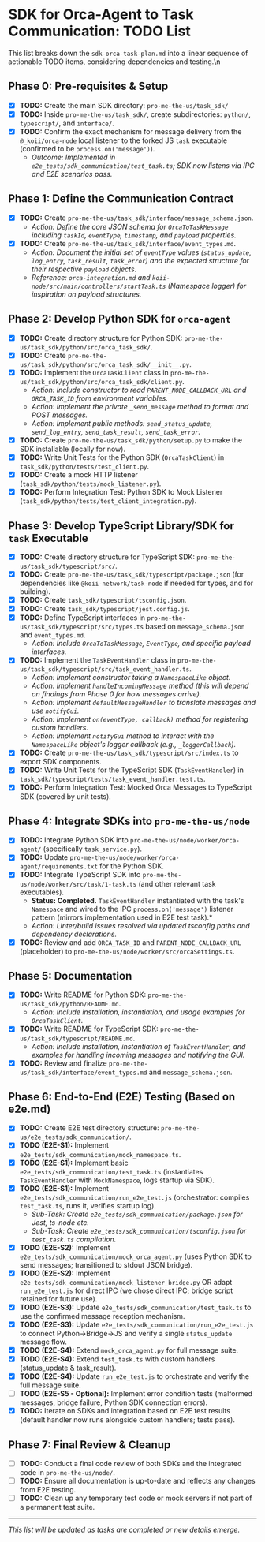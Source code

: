# SDK for Orca-Agent to Task Communication: TODO List

This list breaks down the `sdk-orca-task-plan.md` into a linear sequence of actionable TODO items, considering dependencies and testing.\n
## Phase 0: Pre-requisites & Setup

- [X] **TODO:** Create the main SDK directory: `pro-me-the-us/task_sdk/`
- [X] **TODO:** Inside `pro-me-the-us/task_sdk/`, create subdirectories: `python/`, `typescript/`, and `interface/`.
- [X] **TODO:** Confirm the exact mechanism for message delivery from the `@_koii/orca-node` local listener to the forked JS `task` executable (confirmed to be `process.on('message')`).
    *   *Outcome: Implemented in `e2e_tests/sdk_communication/test_task.ts`; SDK now listens via IPC and E2E scenarios pass.*

## Phase 1: Define the Communication Contract

- [X] **TODO:** Create `pro-me-the-us/task_sdk/interface/message_schema.json`.
    *   *Action: Define the core JSON schema for `OrcaToTaskMessage` including `taskId`, `eventType`, `timestamp`, and `payload` properties.*
- [X] **TODO:** Create `pro-me-the-us/task_sdk/interface/event_types.md`.
    *   *Action: Document the initial set of `eventType` values (`status_update`, `log_entry`, `task_result`, `task_error`) and the expected structure for their respective `payload` objects.*
    *   *Reference: `orca-integration.md` and `koii-node/src/main/controllers/startTask.ts` (Namespace logger) for inspiration on payload structures.*

## Phase 2: Develop Python SDK for `orca-agent`

- [X] **TODO:** Create directory structure for Python SDK: `pro-me-the-us/task_sdk/python/src/orca_task_sdk/`.
- [X] **TODO:** Create `pro-me-the-us/task_sdk/python/src/orca_task_sdk/__init__.py`.
- [X] **TODO:** Implement the `OrcaTaskClient` class in `pro-me-the-us/task_sdk/python/src/orca_task_sdk/client.py`.
    *   *Action: Include constructor to read `PARENT_NODE_CALLBACK_URL` and `ORCA_TASK_ID` from environment variables.*
    *   *Action: Implement the private `_send_message` method to format and POST messages.*
    *   *Action: Implement public methods: `send_status_update`, `send_log_entry`, `send_task_result`, `send_task_error`.*
- [X] **TODO:** Create `pro-me-the-us/task_sdk/python/setup.py` to make the SDK installable (locally for now).
- [X] **TODO:** Write Unit Tests for the Python SDK (`OrcaTaskClient`) in `task_sdk/python/tests/test_client.py`.
- [X] **TODO:** Create a mock HTTP listener (`task_sdk/python/tests/mock_listener.py`).
- [X] **TODO:** Perform Integration Test: Python SDK to Mock Listener (`task_sdk/python/tests/test_client_integration.py`).

## Phase 3: Develop TypeScript Library/SDK for `task` Executable

- [X] **TODO:** Create directory structure for TypeScript SDK: `pro-me-the-us/task_sdk/typescript/src/`.
- [X] **TODO:** Create `pro-me-the-us/task_sdk/typescript/package.json` (for dependencies like `@koii-network/task-node` if needed for types, and for building).
- [X] **TODO:** Create `task_sdk/typescript/tsconfig.json`.
- [X] **TODO:** Create `task_sdk/typescript/jest.config.js`.
- [X] **TODO:** Define TypeScript interfaces in `pro-me-the-us/task_sdk/typescript/src/types.ts` based on `message_schema.json` and `event_types.md`.
    *   *Action: Include `OrcaToTaskMessage`, `EventType`, and specific payload interfaces.*
- [X] **TODO:** Implement the `TaskEventHandler` class in `pro-me-the-us/task_sdk/typescript/src/task_event_handler.ts`.
    *   *Action: Implement constructor taking a `NamespaceLike` object.*
    *   *Action: Implement `handleIncomingMessage` method (this will depend on findings from Phase 0 for how messages arrive).*
    *   *Action: Implement `defaultMessageHandler` to translate messages and use `notifyGui`.*
    *   *Action: Implement `on(eventType, callback)` method for registering custom handlers.*
    *   *Action: Implement `notifyGui` method to interact with the `NamespaceLike` object\'s logger callback (e.g., `_loggerCallback`).*
- [X] **TODO:** Create `pro-me-the-us/task_sdk/typescript/src/index.ts` to export SDK components.
- [X] **TODO:** Write Unit Tests for the TypeScript SDK (`TaskEventHandler`) in `task_sdk/typescript/tests/task_event_handler.test.ts`.
- [X] **TODO:** Perform Integration Test: Mocked Orca Messages to TypeScript SDK (covered by unit tests).

## Phase 4: Integrate SDKs into `pro-me-the-us/node`

- [X] **TODO:** Integrate Python SDK into `pro-me-the-us/node/worker/orca-agent/` (specifically `task_service.py`).
- [X] **TODO:** Update `pro-me-the-us/node/worker/orca-agent/requirements.txt` for the Python SDK.
- [X] **TODO:** Integrate TypeScript SDK into `pro-me-the-us/node/worker/src/task/1-task.ts` (and other relevant task executables).
    *   **Status: Completed.** `TaskEventHandler` instantiated with the task's `Namespace` and wired to the IPC `process.on('message')` listener pattern (mirrors implementation used in E2E test task).*  
    *   *Action: Linter/build issues resolved via updated tsconfig paths and dependency declarations.*
- [X] **TODO:** Review and add `ORCA_TASK_ID` and `PARENT_NODE_CALLBACK_URL` (placeholder) to `pro-me-the-us/node/worker/src/orcaSettings.ts`.

## Phase 5: Documentation

- [X] **TODO:** Write README for Python SDK: `pro-me-the-us/task_sdk/python/README.md`.
    *   *Action: Include installation, instantiation, and usage examples for `OrcaTaskClient`.*
- [X] **TODO:** Write README for TypeScript SDK: `pro-me-the-us/task_sdk/typescript/README.md`.
    *   *Action: Include installation, instantiation of `TaskEventHandler`, and examples for handling incoming messages and notifying the GUI.*
- [X] **TODO:** Review and finalize `pro-me-the-us/task_sdk/interface/event_types.md` and `message_schema.json`.

## Phase 6: End-to-End (E2E) Testing (Based on e2e.md)

- [X] **TODO:** Create E2E test directory structure: `pro-me-the-us/e2e_tests/sdk_communication/`.
- [X] **TODO (E2E-S1):** Implement `e2e_tests/sdk_communication/mock_namespace.ts`.
- [X] **TODO (E2E-S1):** Implement basic `e2e_tests/sdk_communication/test_task.ts` (instantiates `TaskEventHandler` with `MockNamespace`, logs startup via SDK).
- [X] **TODO (E2E-S1):** Implement `e2e_tests/sdk_communication/run_e2e_test.js` (orchestrator: compiles `test_task.ts`, runs it, verifies startup log).
    *   *Sub-Task: Create `e2e_tests/sdk_communication/package.json` for Jest, ts-node etc.*
    *   *Sub-Task: Create `e2e_tests/sdk_communication/tsconfig.json` for `test_task.ts` compilation.*
- [X] **TODO (E2E-S2):** Implement `e2e_tests/sdk_communication/mock_orca_agent.py` (uses Python SDK to send messages; transitioned to stdout JSON bridge).
- [X] **TODO (E2E-S2):** Implement `e2e_tests/sdk_communication/mock_listener_bridge.py` OR adapt `run_e2e_test.js` for direct IPC (we chose direct IPC; bridge script retained for future use).
- [X] **TODO (E2E-S3):** Update `e2e_tests/sdk_communication/test_task.ts` to use the confirmed message reception mechanism.
- [X] **TODO (E2E-S3):** Update `e2e_tests/sdk_communication/run_e2e_test.js` to connect Python->Bridge->JS and verify a single `status_update` message flow.
- [X] **TODO (E2E-S4):** Extend `mock_orca_agent.py` for full message suite.
- [X] **TODO (E2E-S4):** Extend `test_task.ts` with custom handlers (status_update & task_result).
- [X] **TODO (E2E-S4):** Update `run_e2e_test.js` to orchestrate and verify the full message suite.
- [ ] **TODO (E2E-S5 - Optional):** Implement error condition tests (malformed messages, bridge failure, Python SDK connection errors).
- [X] **TODO:** Iterate on SDKs and integration based on E2E test results (default handler now runs alongside custom handlers; tests pass).

## Phase 7: Final Review & Cleanup

- [ ] **TODO:** Conduct a final code review of both SDKs and the integrated code in `pro-me-the-us/node/`.
- [ ] **TODO:** Ensure all documentation is up-to-date and reflects any changes from E2E testing.
- [ ] **TODO:** Clean up any temporary test code or mock servers if not part of a permanent test suite.

---
*This list will be updated as tasks are completed or new details emerge.* 